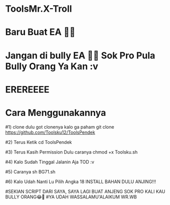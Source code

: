 # ToolsMr.X-Troll 

# Baru Buat EA 🤣🤣

# Jangan di bully EA 🤣🤣 Sok Pro Pula Bully Orang Ya Kan :v

# EREREEEE





# Cara Menggunakannya

#1) clone dulu got clonenya kalo ga paham 
    git clone https://github.com/Toolsku12/ToolsPendek

#2) Terus Ketik cd ToolsPendek

#3) Terus Kasih Permission Dulu caranya chmod +x Toolsku.sh

#4) Kalo Sudah Tinggal Jalanin Aja TOD :v

#5) Caranya sh BG71.sh

#6) Kalo Udah Nanti Lu Pilih Angka 18 INSTALL BAHAN DULU ANJING!!!





#SEKIAN SCRIPT DARI SAYA, SAYA LAGI BUAT ANJENG
SOK PRO KALI KAU BULLY ORANG😂🤣
#YA UDAH WASSALAMU'ALAIKUM WR.WB
